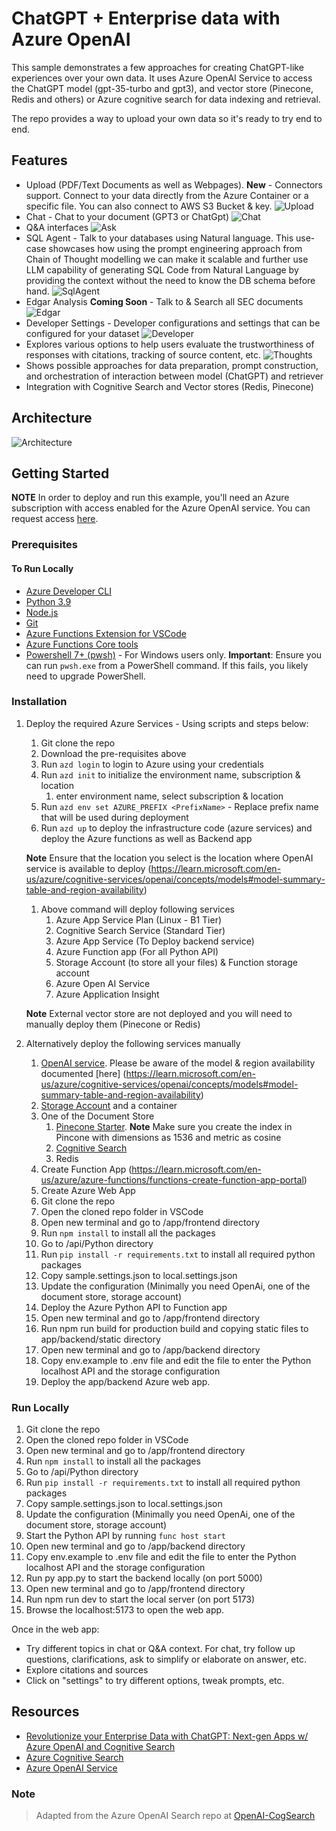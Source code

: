 # ChatGPT + Enterprise data with Azure OpenAI

This sample demonstrates a few approaches for creating ChatGPT-like experiences over your own data. It uses Azure OpenAI Service to access the ChatGPT model (gpt-35-turbo and gpt3), and vector store (Pinecone, Redis and others) or Azure cognitive search for data indexing and retrieval.

The repo provides a way to upload your own data so it's ready to try end to end.

## Features

* Upload (PDF/Text Documents as well as Webpages).  **New** - Connectors support.  Connect to your data directly from the Azure Container or a specific file.   You can also connect to AWS S3 Bucket & key.
![Upload](/assets/Upload.png)
* Chat - Chat to your document (GPT3 or ChatGpt)
![Chat](/assets/Chat.png)
* Q&A interfaces
![Ask](/assets/Ask.png)
* SQL Agent - Talk to your databases using Natural language.  This use-case showcases how using the prompt engineering approach from Chain of Thought modelling we can make it scalable and further use LLM capability of generating SQL Code from Natural Language by providing the context without the need to know the DB schema before hand.
![SqlAgent](/assets/SqlAgent.png)
* Edgar Analysis **Coming Soon** - Talk to & Search all SEC documents
![Edgar](/assets/Edgar.png)
* Developer Settings - Developer configurations and settings that can be configured for your dataset
![Developer](/assets/Developer.png)
* Explores various options to help users evaluate the trustworthiness of responses with citations, tracking of source content, etc.
![Thoughts](/assets/Thoughts.png)
* Shows possible approaches for data preparation, prompt construction, and orchestration of interaction between model (ChatGPT) and retriever
* Integration with Cognitive Search and Vector stores (Redis, Pinecone)

## Architecture

![Architecture](/assets/Chatbot.png)

## Getting Started

**NOTE** In order to deploy and run this example, you'll need an Azure subscription with access enabled for the Azure OpenAI service. You can request access [here](https://aka.ms/oaiapply).

### Prerequisites

#### To Run Locally

* [Azure Developer CLI](https://aka.ms/azure-dev/install)
* [Python 3.9](https://www.python.org/downloads/)
* [Node.js](https://nodejs.org/en/download/)
* [Git](https://git-scm.com/downloads)
* [Azure Functions Extension for VSCode](https://marketplace.visualstudio.com/items?itemName=ms-azuretools.vscode-azurefunctions)
* [Azure Functions Core tools](https://learn.microsoft.com/en-us/azure/azure-functions/functions-run-local#install-the-azure-functions-core-tools)
* [Powershell 7+ (pwsh)](https://github.com/powershell/powershell) - For Windows users only. **Important**: Ensure you can run `pwsh.exe` from a PowerShell command. If this fails, you likely need to upgrade PowerShell.

### Installation

1. Deploy the required Azure Services - Using scripts and steps below: 
   1. Git clone the repo
   2. Download the pre-requisites above
   3. Run `azd login` to login to Azure using your credentials
   4. Run `azd init` to initialize the environment name, subscription & location
      1. enter environment name, select subscription & location
   5. Run `azd env set AZURE_PREFIX <PrefixName>`  - Replace prefix name that will be used during deployment
   6. Run `azd up` to deploy the infrastructure code (azure services) and deploy the Azure functions as well as Backend app

   **Note** Ensure that the location you select is the location where OpenAI service is available to deploy (https://learn.microsoft.com/en-us/azure/cognitive-services/openai/concepts/models#model-summary-table-and-region-availability)
      1. Above command will deploy following services
         1. Azure App Service Plan (Linux - B1 Tier)
         2. Cognitive Search Service (Standard Tier)
         3. Azure App Service (To Deploy backend service)
         4. Azure Function app (For all Python API)
         5. Storage Account (to store all your files) & Function storage account
         6. Azure Open AI Service
         7. Azure Application Insight
   
   **Note** External vector store are not deployed and you will need to manually deploy them (Pinecone or Redis)
2. Alternatively deploy the following services manually
   1. [OpenAI service](https://learn.microsoft.com/en-us/azure/cognitive-services/openai/how-to/create-resource?pivots=web-portal).   Please be aware of the model & region availability documented [here]
(https://learn.microsoft.com/en-us/azure/cognitive-services/openai/concepts/models#model-summary-table-and-region-availability)
   1. [Storage Account](https://learn.microsoft.com/en-us/azure/storage/common/storage-account-create?tabs=azure-portal) and a container
   2. One of the Document Store
      1. [Pinecone Starter](https://www.pinecone.io/pricing/).  **Note** Make sure you create the index in Pincone with dimensions as 1536 and metric as cosine
      2. [Cognitive Search](https://learn.microsoft.com/en-us/azure/search/search-create-service-portal)
      3. Redis
   3. Create Function App (https://learn.microsoft.com/en-us/azure/azure-functions/functions-create-function-app-portal)
   4. Create Azure Web App
   5. Git clone the repo
   6. Open the cloned repo folder in VSCode
   7. Open new terminal and go to /app/frontend directory
   8. Run `npm install` to install all the packages
   9.  Go to /api/Python directory
   10. Run `pip install -r requirements.txt` to install all required python packages
   11. Copy sample.settings.json to local.settings.json
   12. Update the configuration (Minimally you need OpenAi, one of the document store, storage account)
   13. Deploy the Azure Python API to Function app
   14. Open new terminal and go to /app/frontend directory
   15. Run npm run build for production build and copying static files to app/backend/static directory
   16. Open new terminal and go to /app/backend directory
   17. Copy env.example to .env file and edit the file to enter the Python localhost API and the storage configuration
   18. Deploy the app/backend Azure web app.


### Run Locally
   
1. Git clone the repo
2. Open the cloned repo folder in VSCode
3. Open new terminal and go to /app/frontend directory
4. Run `npm install` to install all the packages
5.  Go to /api/Python directory
6.  Run `pip install -r requirements.txt` to install all required python packages
7.  Copy sample.settings.json to local.settings.json
8.  Update the configuration (Minimally you need OpenAi, one of the document store, storage account)
9.  Start the Python API by running `func host start`
10. Open new terminal and go to /app/backend directory
12. Copy env.example to .env file and edit the file to enter the Python localhost API and the storage configuration
13. Run py app.py to start the backend locally (on port 5000)
19. Open new terminal and go to /app/frontend directory
20. Run npm run dev to start the local server (on port 5173)
21. Browse the localhost:5173 to open the web app.

Once in the web app:

* Try different topics in chat or Q&A context. For chat, try follow up questions, clarifications, ask to simplify or elaborate on answer, etc.
* Explore citations and sources
* Click on "settings" to try different options, tweak prompts, etc.

## Resources

* [Revolutionize your Enterprise Data with ChatGPT: Next-gen Apps w/ Azure OpenAI and Cognitive Search](https://aka.ms/entgptsearchblog)
* [Azure Cognitive Search](https://learn.microsoft.com/azure/search/search-what-is-azure-search)
* [Azure OpenAI Service](https://learn.microsoft.com/azure/cognitive-services/openai/overview)

### Note

>Adapted from the Azure OpenAI Search repo at [OpenAI-CogSearch](https://github.com/Azure-Samples/azure-search-openai-demo/)
